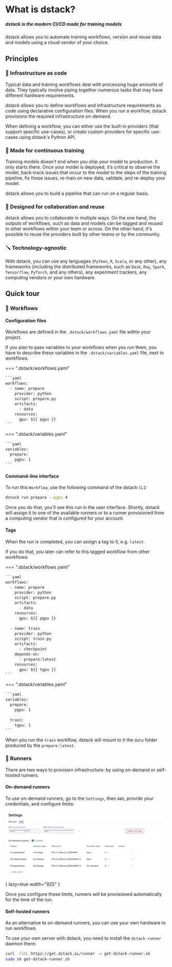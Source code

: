 # What is dstack?

##### dstack is the modern CI/CD made for training models

dstack allows you to automate training workflows, version and reuse
data and models using a cloud vendor of your choice.

## Principles

### 🤖 Infrastructure as code

Typical data and training workflows deal with processing huge amounts of data. They typically involve
piping together numerous tasks that may have different hardware requirements.

dstack allows you to define workflows and infrastructure requirements as code using declarative configuration files. 
When you run a workflow, dstack provisions the required infrastructure on-demand.

When defining a workflow, you can either use the built-in providers (that support specific use-cases), 
or create custom providers for specific use-cases using dstack's Python API.

### 🧬 Made for continuous training

Training models doesn't end when you ship your model to production. It only starts there. Once your model is deployed,
it’s critical to observe the model, back-track issues that occur to the model to the steps of the training pipeline, fix
these issues, re-train on new data, validate, and re-deploy your model.

dstack allows you to build a pipeline that can run on a regular basis.

### 🤝 Designed for collaboration and reuse

dstack allows you to collaborate in multiple ways. On the one hand, the outputs of workflows, such as data and models
can be tagged and reused in other workflows within your team or across.
On the other hand, it's possible to reuse the providers built by other teams or by the community.

### 🪛 Technology-agnostic

With dstack, you can use any languages (`Python`, `R`, `Scala`, or any other), any frameworks (including the distributed
frameworks, such as `Dask`, `Ray`, `Spark`, `Tensorflow`, `PyTorch`, and any others), any experiment trackers,
any computing vendors or your own hardware.

## Quick tour

### 🧬 Workflows

#### Configuration files

Workflows are defined in the `.dstack/workflows.yaml` file within your project. 

If you plan to pass variables to your workflows when you run them, you have to describe these variables in the 
`.dstack/variables.yaml` file, next to workflows.

=== ".dstack/workflows.yaml"

    ```yaml
    workflows:
      - name: prepare
        provider: python
        script: prepare.py
        artifacts:
          - data
        resources:
          gpu: ${{ pgpu }}
    ```

=== ".dstack/variables.yaml"

    ```yaml
    variables:
      prepare:
        pgpu: 1
    ```

#### Command-line interface

To run this `Workflow`, use the following command of the dstack `CLI`:

```bash
dstack run prepare --pgpu 4
```

Once you do that, you'll see this run in the user interface. Shortly, dstack will assign it to one of the available 
runners or to a runner provisioned from a computing vendor that is configured for your account.

#### Tags

When the run is completed, you can assign a tag to it, e.g. `latest`. 
    
If you do that, you later can refer to this tagged workflow from other workflows:

=== ".dstack/workflows.yaml"

    ```yaml
    workflows:
      - name: prepare
        provider: python
        script: prepare.py
        artifacts:
          - data
        resources:
          gpu: ${{ pgpu }}

      - name: train
        provider: python
        script: train.py
        artifacts:
          - checkpoint
        depends-on:
          - prepare:latest
        resources:
          gpu: ${{ tgpu }}     
    ```

=== ".dstack/variables.yaml"

    ```yaml
    variables:
      prepare:
        pgpu: 1

      train:
        tgpu: 1
    ```

When you run the `train` workflow, dstack will mount to it the `data` folder produced by the `prepare:latest`.

### 🤖 Runners

There are two ways to provision infrastructure: by using on-demand or self-hosted runners.

#### On-demand runners

To use on-demand runners, go to the `Settings`, then `AWS`, provide your credentials, and configure limits:

![](images/dstack_on_demand_settings.png){ lazy=true width="925" }

Once you configure these limits, runners will be provisioned automatically for the time of the run.

#### Self-hosted runners

As an alternative to on-demand runners, you can use your own hardware to run workflows.

To use your own server with dstack, you need to install the `dstack-runner` daemon there:

```bash
curl -fsSL https://get.dstack.ai/runner -o get-dstack-runner.sh
sudo sh get-dstack-runner.sh
```